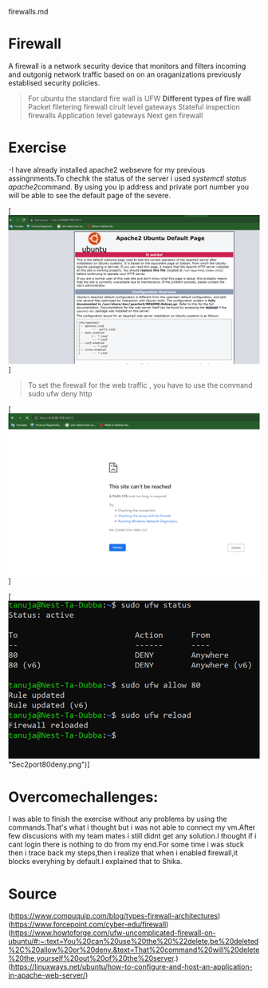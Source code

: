 firewalls.md
# Firewall
 A firewall is a network security device that monitors and filters incoming and outgonig network traffic based on on an oraganizations previously establised security policies.
 > For ubuntu the standard fire wall is UFW
 **Different types of fire wall**
 Packet filetering firewall
 ciruit level gateways
 Stateful inspection firewalls
 Application level gateways
 Next gen firewall
 # Exercise
 -I have already installed apache2 websevre for my previous assingnments.To chechk the status of the server i used *systemctl status apache2*command.
 By using you ip address and private port number you will be able to see the default page of the severe.

 [![alt text](../../00_includes/week2images/apache2web.png "apache2web.png")]

 >To set the firewall for the web traffic , you have to use the command sudo ufw deny http


 [![alt text](../../00_includes/week2images/Sec2notworking.png "Sec2networking.png")] 

 
 [![alt text](../../00_includes/week2images/Sec2port80deny.png) "Sec2port80deny.png")] 

 # Overcomechallenges:
 I was able to  finish the exercise without any problems by using the commands.That's what i thought but i was not able to connect my vm.After few discusions with my team mates i still didnt get any solution.I thought if i cant login there is nothing to do from my end.For some time i was stuck then i trace back my steps,then i realize that when i enabled firewall,it
 blocks everyhing by default.I explained that to Shika.  

# Source
(https://www.compuquip.com/blog/types-firewall-architectures)
(https://www.forcepoint.com/cyber-edu/firewall)
(https://www.howtoforge.com/ufw-uncomplicated-firewall-on-ubuntu/#:~:text=You%20can%20use%20the%20%22delete,be%20deleted%2C%20allow%20or%20deny.&text=That%20command%20will%20delete%20the,yourself%20out%20of%20the%20server.)
(https://linuxways.net/ubuntu/how-to-configure-and-host-an-application-in-apache-web-server/)

